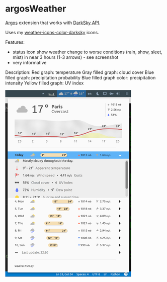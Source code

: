 # argosWeather

[Argos](https://github.com/p-e-w/argos) extension that works with [DarkSky API](https://darksky.net/dev/).

Uses my [weather-icons-color-darksky](https://github.com/fadeouter/weather-icons-color-darksky) icons.

Features:
* status icon show weather change to worse conditions (rain, show, sleet, mist) in near 3 hours (1-3 arrows) - see screenshot
* very informative

Description:
Red graph: temperature
Gray filled graph: cloud cover
Blue filled graph: precipitation probability
Blue filled graph color: precipitation intensity
Yellow filled graph: UV index


<img src="https://github.com/fadeouter/argosWeather/raw/master/screenshot.png" width="400">
